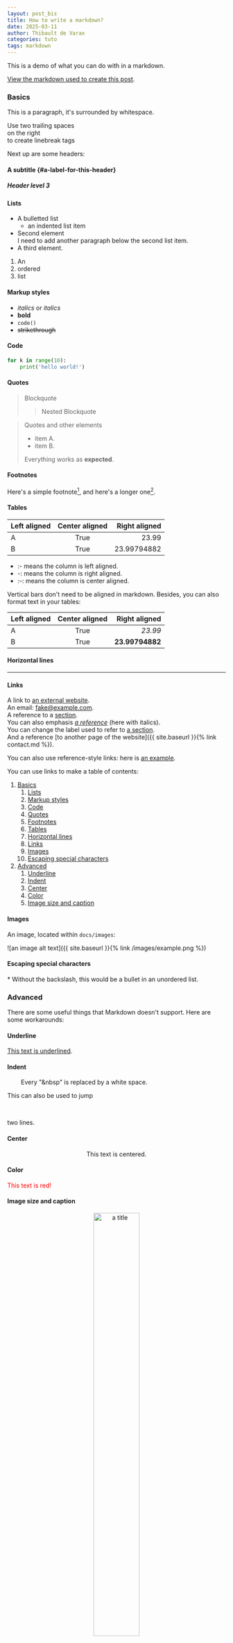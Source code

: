 ```yaml
---
layout: post_bis
title: How to write a markdown?
date: 2025-03-11
author: Thibault de Varax
categories: tuto
tags: markdown
---
```

This is a demo of what you can do with in a markdown. 

[View the markdown used to create this post](https://github.com/reseau-iabm/reseau-iabm.github.io/blob/main/docs/_posts/2025-03-11-markdown.md).

### Basics

This is a paragraph, it's surrounded by whitespace. 

Use two trailing spaces  
on the right  
to create linebreak tags

Next up are some headers:

#### A subtitle {#a-label-for-this-header}

##### Header level 3

#### Lists

* A bulletted list
  - an indented list item
* Second element  
    I need to add another paragraph below the second list item.
* A third element.

1. An
2. ordered
3. list

#### Markup styles

- *italics* or _italics_
- **bold**
- `code()`
- ~~strikethrough~~

#### Code

```python
for k in range(10):
    print('hello world!')
```

#### Quotes

> Blockquote
>> Nested Blockquote

> Quotes and other elements
>
> - item A.
> - item B.
>
>  Everything works as **expected**.

#### Footnotes

Here's a simple footnote[^1], and here's a longer one[^bignote].

[^1]: This is the first footnote.

[^bignote]: Here's one with multiple paragraphs and code.

    Indent paragraphs to include them in the footnote.

    Add as many paragraphs as you like.

#### Tables

| Left aligned | Center aligned | Right aligned |
| :----------- | :------------: | ------------: |
| A            | True           | 23.99         |
| B            | True           | 23.99794882   |

* :- means the column is left aligned.
* -: means the column is right aligned.
* :-: means the column is center aligned.

Vertical bars don't need to be aligned in markdown.
Besides, you can also format text in your tables:

| Left aligned | Center aligned | Right aligned |
| :- | :-: | -: |
| A | True | *23.99* |
| B | True | **23.99794882** |

#### Horizontal lines
 
*****

#### Links

A link to [an external website](https://iabm2025.sciencesconf.org/).  
An email: <fake@example.com>.  
A reference to a [section](#basics).  
You can also emphasis *[a reference](#header-level-3)* (here with italics).  
You can change the label used to refer to [a section](#a-label-for-this-header).  
And a reference [to another page of the website]({{ site.baseurl }}{% link contact.md %}).  

You can also use reference-style links: here is [an example][a label].

[a label]: https://www.markdownguide.org/basic-syntax/#reference-style-links

You can use links to make a table of contents:

1. [Basics](#basics)
    1. [Lists](#lists)
    1. [Markup styles](#markup-styles)
    1. [Code](#code)
    1. [Quotes](#quotes)
    1. [Footnotes](#footnotes)
    1. [Tables](#tables)
    1. [Horizontal lines](#horizontal-lines)
    1. [Links](#links)
    1. [Images](#images)
    1. [Escaping special characters](#escaping-special-characters)
2. [Advanced](#advanced)
    1. [Underline](#underline)
    1. [Indent](#indent)
    1. [Center](#center)
    1. [Color](#color)
    1. [Image size and caption](#image-size-and-caption)

#### Images

An image, located within `docs/images`:

![an image alt text]({{ site.baseurl }}{% link /images/example.png %})

#### Escaping special characters

\* Without the backslash, this would be a bullet in an unordered list.

### Advanced

There are some useful things that Markdown doesn't support. Here are some workarounds:

#### Underline

<ins>This text is underlined</ins>.

#### Indent

&nbsp;&nbsp;&nbsp;&nbsp;&nbsp;&nbsp;&nbsp;&nbsp;Every "&nbsp" is replaced by a white space.

This can also be used to jump

&nbsp;

two lines.

#### Center

<center>This text is centered.</center>

#### Color

<font color="red">This text is red!</font>

#### Image size and caption

<center>
    <figure>
        <img src="/images/example.png" width="50%" height="50%" alt="a title">
        <figcaption>a caption</figcaption>
    </figure>
</center>

****
